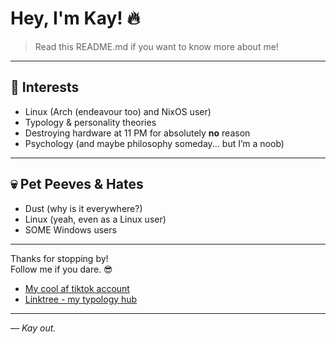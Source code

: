 # Hey, I'm Kay! 🔥

> Read this README.md if you want to know more about me!

---

## 🎯 Interests  
- Linux (Arch (endeavour too) and NixOS user)
- Typology & personality theories  
- Destroying hardware at 11 PM for absolutely **no** reason  
- Psychology (and maybe philosophy someday... but I’m a noob)

---

## 💀 Pet Peeves & Hates  
- Dust (why is it everywhere?) 
- Linux (yeah, even as a Linux user)
- SOME Windows users

---

Thanks for stopping by!  
Follow me if you dare. 😎  
- [My cool af tiktok account](https://www.tiktok.com/@kaayzouee)
- [Linktree - my typology hub](https://linktr.ee/kaayzouee)  

---

*— Kay out.*
